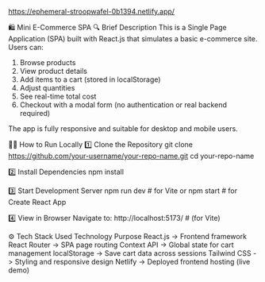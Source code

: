 https://ephemeral-stroopwafel-0b1394.netlify.app/

🛍️ Mini E-Commerce SPA
🔍 Brief Description
This is a Single Page Application (SPA) built with React.js that simulates a basic e-commerce site.
Users can:

1. Browse products
2. View product details
3. Add items to a cart (stored in localStorage)
4. Adjust quantities
5. See real-time total cost
6. Checkout with a modal form (no authentication or real backend required)

The app is fully responsive and suitable for desktop and mobile users.

🧑‍💻 How to Run Locally
1️⃣ Clone the Repository
git clone https://github.com/your-username/your-repo-name.git
cd your-repo-name

2️⃣ Install Dependencies
npm install

3️⃣ Start Development Server
npm run dev   # for Vite
or
npm start     # for Create React App

4️⃣ View in Browser
Navigate to:
http://localhost:5173/   # (for Vite)

⚙️ Tech Stack Used
Technology	Purpose
React.js	     ->   Frontend framework
React Router   -> 	SPA page routing
Context API	   ->   Global state for cart management
localStorage	 ->   Save cart data across sessions
Tailwind CSS	 ->   Styling and responsive design
Netlify	       ->   Deployed frontend hosting (live demo)

